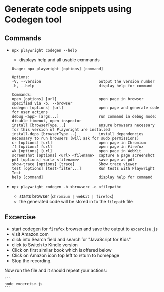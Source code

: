 # Generate code snippets using Codegen tool

## Commands

- `npx playwright codegen --help`

    - displays help and all usable commands 

    ```
    Usage: npx playwright [options] [command]

    Options:
    -V, --version                          output the version number
    -h, --help                             display help for command

    Commands:
    open [options] [url]                   open page in browser specified via -b, --browser
    codegen [options] [url]                open page and generate code for user actions
    debug <app> [args...]                  run command in debug mode: disable timeout, open inspector
    install [browserType...]               ensure browsers necessary for this version of Playwright are installed
    install-deps [browserType...]          install dependencies necessary to run browsers (will ask for sudo permissions)
    cr [options] [url]                     open page in Chromium
    ff [options] [url]                     open page in Firefox
    wk [options] [url]                     open page in WebKit
    screenshot [options] <url> <filename>  capture a page screenshot
    pdf [options] <url> <filename>         save page as pdf
    show-trace [options] [trace]           Show trace viewer
    test [options] [test-filter...]        Run tests with Playwright Test
    help [command]                         display help for command
    ```

- `npx playwright codegen -b <browser> -o <filepath>`

    - starts browser (`chromium | webkit | firefox`)
    - the generated code will be stored in to the `filepath` file 

## Excercise

- start codegen for `firefox` browser and save the output to `excercise.js`
- visit Amazon.com
- click into Search field and search for "JavaScript for Kids"
- click to Switch to Kindle version
- Click on first similar book which is offered below
- Click on Amazon icon top left to return to homepage
- Stop the recording.

Now run the file and it should repeat your actions:

    ```
    node excercise.js
    ```